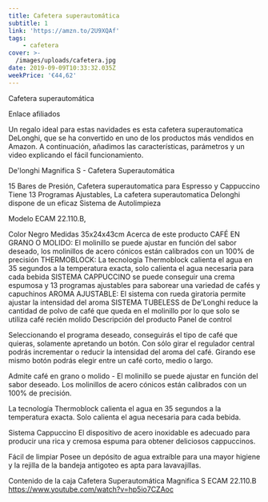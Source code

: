 ```yaml
---
title: Cafetera superautomática
subtitle: 1
link: 'https://amzn.to/2U9XQAf'
tags:
    - cafetera
cover: >-
  /images/uploads/cafetera.jpg
date: 2019-09-09T10:33:32.035Z
weekPrice: '€44,62'
---
```

Cafetera superautomática

Enlace afiliados 

Un regalo ideal para estas navidades es esta cafetera superautomatica DeLonghi, que se ha convertido en uno de los productos más vendidos en Amazon. A continuación, añadimos las características, parámetros y un video explicando el fácil funcionamiento. 

De'longhi Magnifica S - Cafetera Superautomática 
 
15 Bares de Presión,
Cafetera superautomatica para Espresso y Cappuccino 
Tiene 13 Programas Ajustables, 
La cafetera superautomatica Delonghi dispone de un eficaz Sistema de Autolimpieza

Modelo ECAM 22.110.B, 
 
Color Negro
Medidas  35x24x43cm
Acerca de este producto
CAFÉ EN GRANO O MOLIDO: El molinillo se puede ajustar en función del sabor deseado, los molinillos de acero cónicos están calibrados con un 100% de precisión
THERMOBLOCK: La tecnología Thermoblock calienta el agua en 35 segundos a la temperatura exacta, solo calienta el agua necesaria para cada bebida
SISTEMA CAPPUCCINO se puede conseguir una crema espumosa y 13 programas ajustables para saborear una variedad de cafés y capuchinos
AROMA AJUSTABLE: El sistema con rueda giratoria permite ajustar la intensidad del aroma
SISTEMA TUBELESS de De'Longhi reduce la cantidad de polvo de café que queda en el molinillo por lo que solo se utiliza café recién molido
Descripción del producto
Panel de control

Seleccionando el programa deseado, conseguirás el tipo de café que quieras, solamente apretando un botón. 
Con sólo girar el regulador central podrás incrementar o reducir la intensidad del aroma del café. Girando ese mismo botón podrás elegir entre un café corto, medio o largo.
 
Admite café en grano o molido - El molinillo se puede ajustar en función del sabor deseado. Los molinillos de acero cónicos están calibrados con un 100% de precisión. 
 
La tecnología Thermoblock calienta el agua en 35 segundos a la temperatura exacta. Solo calienta el agua necesaria para cada bebida.
 
Sistema Cappuccino
El dispositivo de acero inoxidable es adecuado para producir una rica y cremosa espuma para obtener deliciosos cappuccinos.
 
Fácil de limpiar 
Posee un depósito de agua extraíble para una mayor higiene y la rejilla de la bandeja antigoteo es apta para lavavajillas.

Contenido de la caja
Cafetera Superautomática Magnifica S ECAM 22.110.B
https://www.youtube.com/watch?v=hp5io7CZAoc


